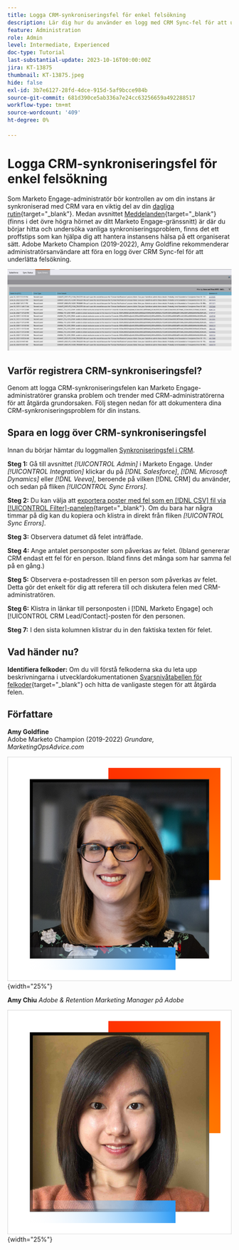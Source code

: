 ```yaml
---
title: Logga CRM-synkroniseringsfel för enkel felsökning
description: Lär dig hur du använder en logg med CRM Sync-fel för att undersöka CRM-synkroniseringsproblem och få det att fungera smidigt.
feature: Administration
role: Admin
level: Intermediate, Experienced
doc-type: Tutorial
last-substantial-update: 2023-10-16T00:00:00Z
jira: KT-13875
thumbnail: KT-13875.jpeg
hide: false
exl-id: 3b7e6127-28fd-4dce-915d-5af9bcce984b
source-git-commit: 681d390ce5ab336a7e24cc63256659a492288517
workflow-type: tm+mt
source-wordcount: '409'
ht-degree: 0%

---
```


# Logga CRM-synkroniseringsfel för enkel felsökning

Som Marketo Engage-administratör bör kontrollen av om din instans är synkroniserad med CRM vara en viktig del av din [dagliga rutin](https://nation.marketo.com/t5/champion-program-blogs/my-marketo-morning-routine-tips-for-driving-marketing-operation/ba-p/247508){target="_blank"}. Medan avsnittet [Meddelanden](https://experienceleague.adobe.com/docs/marketo/using/product-docs/core-marketo-concepts/miscellaneous/notification-types.html?lang=sv-SE){target="_blank"} (finns i det övre högra hörnet av ditt Marketo Engage-gränssnitt) är där du börjar hitta och undersöka vanliga synkroniseringsproblem, finns det ett proffstips som kan hjälpa dig att hantera instansens hälsa på ett organiserat sätt. Adobe Marketo Champion (2019-2022), Amy Goldfine rekommenderar administratörsanvändare att föra en logg över CRM Sync-fel för att underlätta felsökning.

![Skärmbild på fliken Synkroniseringsfel](/help/tutorial-inherited-instance/_assets/Marketo_Engage_Admin_Salesforce_Sync_Errors_Tab.png)

## Varför registrera CRM-synkroniseringsfel?

Genom att logga CRM-synkroniseringsfelen kan Marketo Engage-administratörer granska problem och trender med CRM-administratörerna för att åtgärda grundorsaken. Följ stegen nedan för att dokumentera dina CRM-synkroniseringsproblem för din instans.

## Spara en logg över CRM-synkroniseringsfel

Innan du börjar hämtar du loggmallen [Synkroniseringsfel i CRM](/help/tutorial-inherited-instance/_assets/downloads/Adobe-Marketo-Engage_CRM-Sync-Error-Log-Template.xlsx).

**Steg 1:** Gå till avsnittet *[!UICONTROL Admin]* i Marketo Engage. Under *[!UICONTROL Integration]* klickar du på *[!DNL Salesforce]*, *[!DNL Microsoft Dynamics]* eller *[!DNL Veeva]*, beroende på vilken [!DNL CRM] du använder, och sedan på fliken *[!UICONTROL Sync Errors]*.

**Steg 2:** Du kan välja att [exportera poster med fel som en [!DNL CSV] fil via [!UICONTROL Filter]-panelen](https://experienceleague.adobe.com/docs/marketo/using/product-docs/crm-sync/salesforce-sync/salesforce-sync-errors.html?lang=sv-SE#filter-sync-errors){target="_blank"}. Om du bara har några timmar på dig kan du kopiera och klistra in direkt från fliken *[!UICONTROL Sync Errors]*.

**Steg 3:** Observera datumet då felet inträffade.

**Steg 4:** Ange antalet personposter som påverkas av felet. (Ibland genererar CRM endast ett fel för en person. Ibland finns det många som har samma fel på en gång.)

**Steg 5:** Observera e-postadressen till en person som påverkas av felet. Detta gör det enkelt för dig att referera till och diskutera felen med CRM-administratören.

**Steg 6:** Klistra in länkar till personposten i [!DNL Marketo Engage] och [!UICONTROL CRM Lead/Contact]-posten för den personen.

**Steg 7:** I den sista kolumnen klistrar du in den faktiska texten för felet.

## Vad händer nu?

**Identifiera felkoder:** Om du vill förstå felkoderna ska du leta upp beskrivningarna i utvecklardokumentationen [Svarsnivåtabellen för felkoder](https://developers.marketo.com/rest-api/error-codes/#response_level_error_codes){target="_blank"} och hitta de vanligaste stegen för att åtgärda felen.

## Författare

**Amy Goldfine**\
Adobe Marketo Champion (2019-2022)
*Grundare, MarketingOpsAdvice.com*

![Amy Goldfine](/help/tutorial-inherited-instance/_assets/authors/Customer_Author_Amy_Goldfine.png){width="25%"}

**Amy Chiu**
*Adobe &amp; Retention Marketing Manager på Adobe*

![Amy Chiu](/help/tutorial-inherited-instance/_assets/authors/Adobe_Author_Amy_Chiu.png){width="25%"}
